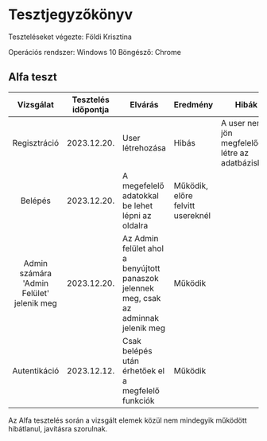 # Tesztjegyzőkönyv

Teszteléseket végezte: Földi Krisztina

Operációs rendszer: Windows 10
Böngésző: Chrome


## Alfa teszt

| Vizsgálat | Tesztelés időpontja | Elvárás | Eredmény | Hibák |
| :---: | --- | --- | --- | --- |
| Regisztráció | 2023.12.20. | User létrehozása | Hibás | A user nem jön megfelelően létre az adatbázisban| 
| Belépés | 2023.12.20. | A megefelelő adatokkal be lehet lépni az oldalra | Működik, előre felvitt usereknél | 
| Admin számára 'Admin Felület' jelenik meg  | 2023.12.20. | Az Admin felület ahol a benyújtott panaszok jelennek meg, csak az adminnak jelenik meg| Működik | 
| Autentikáció | 2023.12.12. | Csak belépés után érhetőek el a megfelelő funkciók | Működik |

Az Alfa tesztelés során a vizsgált elemek közül nem mindegyik működött hibátlanul, javításra szorulnak. 
